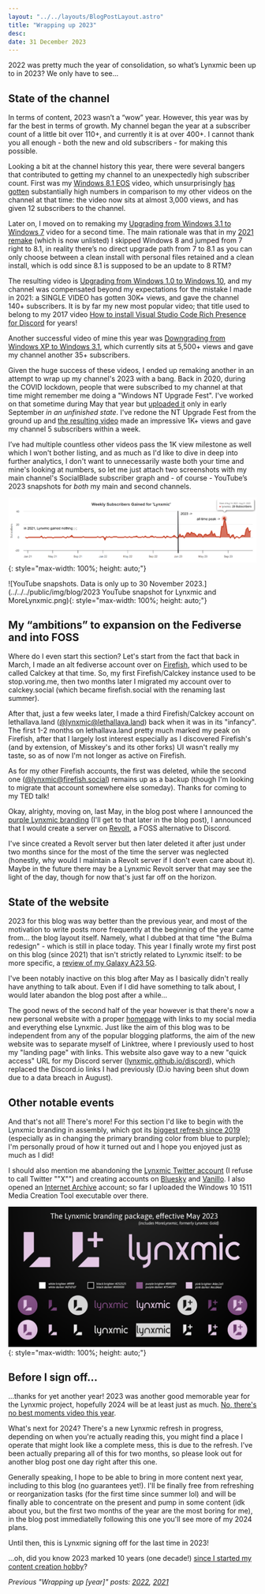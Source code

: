 ```yaml
---
layout: "../../layouts/BlogPostLayout.astro"
title: "Wrapping up 2023"
desc:
date: 31 December 2023
---
```


2022 was pretty much the year of consolidation, so what’s Lynxmic been up to in 2023? We only have to see...

## State of the channel
In terms of content, 2023 wasn’t a “wow” year. However, this year was by far the best in terms of growth. My channel began the year at a subscriber count of a little bit over 110+, and currently it is at over 400+. I cannot thank you all enough - both the new and old subscribers - for making this possible.

Looking a bit at the channel history this year, there were several bangers that contributed to getting my channel to an unexpectedly high subscriber count. First was my [Windows 8.1 EOS][2] video, which unsurprisingly [has gotten][3] substantially high numbers in comparison to my other videos on the channel at that time: the video now sits at almost 3,000 views, and has given 12 subscribers to the channel.

Later on, I moved on to remaking my [Upgrading from Windows 3.1 to Windows 7][4] video for a second time. The main rationale was that in my [2021 remake][5] (which is now unlisted) I skipped Windows 8 and jumped from 7 right to 8.1, in reality there’s no direct upgrade path from 7 to 8.1 as you can only choose between a clean install with personal files retained and a clean install, which is odd since 8.1 is supposed to be an update to 8 RTM?

The resulting video is [Upgrading from Windows 1.0 to Windows 10][6], and my channel was compensated beyond my expectations for the mistake I made in 2021: a SINGLE VIDEO has gotten 30K+ views, and gave the channel 140+ subscribers. It is by far my new most popular video; that title used to belong to my 2017 video [How to install Visual Studio Code Rich Presence for Discord][7] for years!

Another successful video of mine this year was [Downgrading from Windows XP to Windows 3.1][8], which currently sits at 5,500+ views and gave my channel another 35+ subscribers.

Given the huge success of these videos, I ended up remaking another in an attempt to wrap up my channel's 2023 with a bang. Back in 2020, during the COVID lockdown, people that were subscribed to my channel at that time might remember me doing a "Windows NT Upgrade Fest". I've worked on that sometime during May that year but [uploaded it][14] only in early September *in an unfinished state*. I've redone the NT Upgrade Fest from the ground up and [the resulting video][15] made an impressive 1K+ views and gave my channel 5 subscribers within a week.

I’ve had multiple countless other videos pass the 1K view milestone as well which I won't bother listing, and as much as I'd like to dive in deep into further analytics, I don't want to unnecessarily waste both your time and mine's looking at numbers, so let me just attach two screenshots with my main channel's SocialBlade subscriber graph and - of course - YouTube’s 2023 snapshots for *both* my main and second channels.

![SocialBlade subscriber graph for Lynxmic as of 31 December 2023.](../../../public/img/blog/22.png){: style="max-width: 100%; height: auto;"}

![YouTube snapshots. Data is only up to 30 November 2023.](../../../public/img/blog/2023 YouTube snapshot for Lynxmic and MoreLynxmic.png){: style="max-width: 100%; height: auto;"}

## My “ambitions” to expansion on the Fediverse and into FOSS
Where do I even start this section? Let's start from the fact that back in March, I made an alt fediverse account over on [Firefish][9], which used to be called Calckey at that time. So, my first Firefish/Calckey instance used to be stop.voring.me, then two months later I migrated my account over to calckey.social (which became firefish.social with the renaming last summer).

After that, just a few weeks later, I made a third Firefish/Calckey account on lethallava.land ([@lynxmic@lethallava.land][10]) back when it was in its "infancy". The first 1-2 months on lethallava.land pretty much marked my peak on Firefish, after that I largely lost interest especially as I discovered Firefish's (and by extension, of Misskey's and its other forks) UI wasn't really my taste, so as of now I'm not longer as active on Firefish.

As for my other Firefish accounts, the first was deleted, while the second one ([@lynxmic@firefish.social][11]) remains up as a backup (though I'm looking to migrate that account somewhere else someday). Thanks for coming to my TED talk!

Okay, alrighty, moving on, last May, in the blog post where I announced the [purple Lynxmic branding][12] (I'll get to that later in the blog post), I announced that I would create a server on [Revolt][13], a FOSS alternative to Discord.

I've since created a Revolt server but then later deleted it after just under two months since for the most of the time the server was neglected (honestly, why would I maintain a Revolt server if I don't even care about it). Maybe in the future there may be a Lynxmic Revolt server that may see the light of the day, though for now that's just far off on the horizon.

## State of the website
2023 for this blog was way better than the previous year, and most of the motivation to write posts more frequently at the beginning of the year came from... the blog layout itself. Namely, what I dubbed at that time "the Bulma redesign" - which is still in place today. This year I finally wrote my first post on this blog (since 2021) that isn't strictly related to Lynxmic itself: to be more specific, a [review of my Galaxy A23 5G][16].

I've been notably inactive on this blog after May as I basically didn't really have anything to talk about. Even if I did have something to talk about, I would later abandon the blog post after a while...

The good news of the second half of the year however is that there's now a new personal website with a proper [homepage][17] with links to my social media and everything else Lynxmic. Just like the aim of this blog was to be independent from any of the popular blogging platforms, the aim of the new website was to separate myself of Linktree, where I previously used to host my "landing page" with links. This website also gave way to a new "quick access" URL for my Discord server ([lynxmic.github.io/discord][18]), which replaced the Discord.io links I had previously (D.io having been shut down due to a data breach in August).

## Other notable events
And that's not all! There's more! For this section I'd like to begin with the Lynxmic branding in assembly, which got its [biggest refresh since 2019][12] (especially as in changing the primary branding color from blue to purple); I'm personally proud of how it turned out and I hope you enjoyed just as much as I did!

I should also mention me abandoning the [Lynxmic Twitter account][19] (I refuse to call Twitter ""X"") and creating accounts on [Bluesky][20] and [Vanillo][21]. I also opened an [Internet Archive][22] account; so far I uploaded the Windows 10 1511 Media Creation Tool executable over there.

![A (bad ik) representation of the 2023 Lynxmic branding package.](../../../public/img/blog/19.png){: style="max-width: 100%; height: auto;"}

## Before I sign off...
...thanks for yet another year! 2023 was another good memorable year for the Lynxmic project, hopefully 2024 will be at least just as much. [No, there's no best moments video this year][23].

What's next for 2024? There's a new Lynxmic refresh in progress, depending on when you're actually reading this, you might find a place I operate that might look like a complete mess, this is due to the refresh. I've been actually preparing all of this for two months, so please look out for another blog post one day right after this one.

Generally speaking, I hope to be able to bring in more content next year, including to this blog (no guarantees yet!). I'll be finally free from refreshing or reorganization tasks (for the first time since summer lol) and will be finally able to concentrate on the present and pump in some content (idk about you, but the first two months of the year are the most boring for me), in the blog post immediatelly following this one you'll see more of my 2024 plans.

Until then, this is Lynxmic signing off for the last time in 2023!

...oh, did you know 2023 marked 10 years (one decade!) [since I started my content creation hobby][25]?

*Previous "Wrapping up [year]" posts: [2022][1], [2021][24]*

[1]: /blog/2022/12/31/wrapping-up-2022.html
[2]: https://www.youtube.com/watch?v=5tFlkKDBZdw
[3]: /blog/2023/01/14/windows-eos-videos-analytics-impact-channel-growth.html
[4]: https://youtu.be/WTl8cZGfEBI
[5]: https://youtu.be/eEupiofSrSc
[6]: https://youtu.be/XscntGlgvCc
[7]: https://youtu.be/gl63D_kNSb4
[8]: https://youtu.be/eMmSie5kT8g
[9]: https://joinfirefish.org
[10]: https://lethallava.land/@lynxmic
[11]: https://firefish.social/@lynxmic
[12]: /blog/2023/05/09/introducing-the-new-lynxmic.html
[13]: https://revolt.chat
[14]: https://youtu.be/xWZWTrBjKg0
[15]: https://youtu.be/IevHvm4sCW4
[16]: /blog/2023/03/05/galaxy-a23-5g-one-month-review-why-switched.html
[17]: https://lynxmic.github.io
[18]: https://lynxmic.github.io/discord
[19]: https://twitter.com/Lynxmic
[20]: https://bsky.app/profile/lynxmic.bsky.social
[21]: https://vanillo.tv/u/LGyuwTfNQE6XrVV8zrJkHg
[22]: https://archive.org/details/@lynxmic
[23]: https://www.youtube.com/post/Ugkx0bZBz3FnzxqX8QGNgJU2lc5I3GC1wQQc
[24]: /blog/2021/12/31/wrapping-up-2021.html
[25]: https://www.youtube.com/post/UgkxAMaA3u0PEy_Sce4sY1dH2chpnfqlpub2